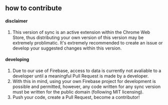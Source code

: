 ## how to contribute
#### disclaimer
1. This version of sync is an active extension within the Chrome Web Store, thus distributing your own version of this version may be extremely problimatic. It's extremely recommended to create an issue or develop your suggested changes within this version.

#### developing
1. Due to our use of Firebase, access to data is currently not avaliable to a developer until a meaningful Pull Request is made by a developer.
2. With this in mind, using your own Firebase project for development is possible and permitted, however, any code written for any sync version must be written for the public domain (following MIT licensing).
3. Push your code, create a Pull Request, become a contributor!
